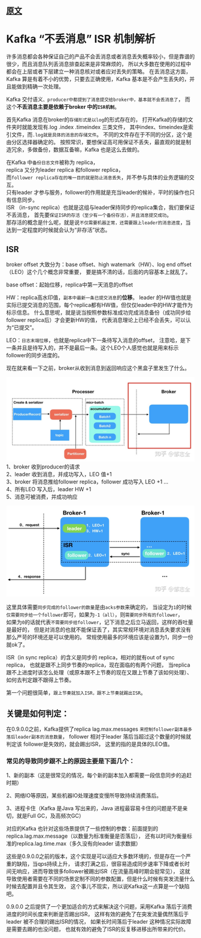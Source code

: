 ## [原文](https://mp.weixin.qq.com/s/YjQWMvS0lxFQu1SF2KQquw)

# Kafka “不丢消息” ISR 机制解析
 
 
许多消息都会各种保证自己的产品不会丢消息或者消息丢失概率较小，但是靠谱的很少，而且消息队列丢消息排查起来是非常麻烦的，
所以大多数在使用的过程中都会在上层或者下层建立一种消息核对或者应对丢失的策略。
在丢消息这方面，Kafka 算是有着不小的优势，只要去正确使用，Kafka 基本是不会产生丢失的，并且能做到精确一次处理。

Kafka 交付语义`、producer中都提到了消息提交给broker中，基本就不会丢消息了`，
而这个**不丢消息主要是依赖于broker 中的`ISR机制`**。

首先Kafka 消息在broker的`存储形式是以log`的形式存在的，
打开Kafka的存储的文件夹时就能发现有.log .index .timeindex 三类文件，
其中index、timeindex是索引文件，而`.log就是具体的消息的存储文件`。
不同的文件存在于不同的分区，这个是由分区选择器确定的。
按照常识，要想保证高可用保证不丢失，最直观的就是制造冗余，多做备份，数据互备嘛，Kafka 也是这么去做的。

在Kafka 中`备份日志文件`被称为 replica，   
replica 又分为leader replica 和follower replica，   
而`follower replica存在的唯一目的就是防止消息丢失`，并不参与具体的业务逻辑的交互。   
只有leader 才参与服务，follower的作用就是充当leader的候补，平时的操作也只有信息同步。   
ISR （in-sync replica）也就是这组与leader保持同步的replica集合，我们要保证不丢消息，
首先要`保证ISR的存活（至少有一个备份存活），并且消息提交成功`。   
那存活的概念是什么呢，就是说`不仅需要机器正常，还需要跟上leader的消息进度`，当达到一定程度的时候就会认为“非存活”状态。

## ISR
broker offset 大致分为：base offset、high watemark（HW）、log end offset（LEO）这个几个概念非常重要，
要是搞不清的话，后面的内容基本上就乱了。

base offset：起始位移，replica中第一天消息的offset

HW：replica高水印值，`副本中最新一条已提交消息`的**位移**。
leader 的HW值也就是实际已提交消息的范围，每个replica都有HW值，但仅仅leader中的HW才能作为标示信息。
什么意思呢，就是说当按照参数标准成功完成消息备份（成功同步给follower replica后）才会更新HW的值，
代表消息理论上已经不会丢失，可以认为“已提交”。

LEO：`日志末端位移`，也就是replica中下一条待写入消息的offset，
注意哈，是下一条并且是待写入的，并不是最后一条。这个LEO个人感觉也就是用来标示follower的同步进度的。

现在就来看一下之前，broker从收到消息到返回响应这个黑盒子里发生了什么。

![](../../images/kafka/IRS/isr_1.jpg)
1、broker 收到producer的请求   
2、leader 收到消息，并成功写入，LEO 值+1   
3、broker 将消息推给follower replica，follower 成功写入 LEO +1 …   
4、所有LEO 写入后，leader HW +1    
5、消息可被消费，并成功响应

![](../../images/kafka/IRS/isr_2.jpg)


这里具体需要`同步完成的follower的数量`是由`acks参数`来确定的，
当设定为`1`的时候`仅需要同步给一个follower`即可，如果为`-1（all）`，则`需要同步所有的follower`，   
如果为`0`的话就代表`不需要同步给follower`，记下消息之后立马返回，这样的吞吐量是最好的，
但是对消息的也就不能保证丢了，其实常规环境对消息丢失要求没有那么严苛的环境还是可以使用的。
常规使用最多的环境应该是设置为1，同步一份就ok了。

ISR（in sync replica）的含义是同步的 replica，相对的就有out of sync replica，
也就是跟不上同步节奏的replica，现在面临的有两个问题，
当replica 跟不上进度时该怎么处理（或原本跟不上节奏的现在又跟上节奏了该如何处理）、如何去判定跟不跟得上节奏。

第一个问题很简单，`跟上节奏就加入ISR，跟不上节奏就踢出ISR`。

## 关键是如何判定：

在0.9.0.0之前，Kafka提供了replica lag.max.messages `来控制follower副本最多落后leader副本的消息数量`，
follower 相对于leader 落后当超过这个数量的时候就判定该 follower是失效的，就会踢出ISR，
这里的指的是具体的LEO值。

### 常见的导致同步跟不上的原因主要是下面几个：

1、新的副本（这是很常见的情况，每个新的副本加入都需要一段信息同步的追赶时期）   
 
2、网络IO等原因，某些机器IO处理速度变慢所导致持续消费落后。    

3、进程卡住（Kafka 是Java 写出来的，Java 进程最容易卡住的问题是不是亲切，就是Full GC，及高频次GC）

对应的Kafka 也针对这些场景提供了一些控制的参数：前面提到的replica.lag.max.message（以数量为标准衡量是否落后），
还有以时间为衡量标准的replica.lag.time.max（多久没有向leader 请求数据）

这些是0.9.0.0之前的版本，这个实现是可以适应大多数环境的，但是存在一个严重的缺陷，当qps持续上升，
请求打满之后，很容易造成同步速率下降或者长时间无响应，进而导致很多follower被踢出ISR（在流量高峰时期会挺常见），
这就导致使用者需要在不同的场景定制不同的参数配置，但是什么时候有突发流量什么时候去配置并且令其生效，
这个事儿不现实，所以说Kafka这一点算是一个缺陷吧。

0.9.0.0 之后提供了一个更加适合的方式来解决这个问题，采用Kafka 落后于消费进度的时间长度来判断是否踢出ISR，
这样有效的避免了在突发流量偶然落后于leader 被不合理的踢出ISR的情况，
如果长时间落后于leader 这种情况实际故障是需要去踢的也没问题，
也就有效的避免了ISR的反复移进移出所带来的代价。










 
 
 
 
 
 